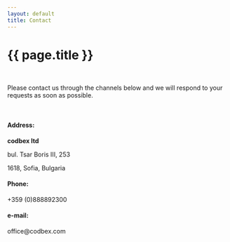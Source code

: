 ```yaml
---
layout: default
title: Contact
---
```


{{ page.title }}
===

<br>

Please contact us through the channels below and we will respond to your requests as soon as possible.

<br>

<h4>Address:</h4>
<p><b>codbex ltd</b></p>
<p>bul. Tsar Boris III, 253</p>
<p>1618, Sofia, Bulgaria</p>
<h4>Phone:</h4>
<p>+359 (0)888892300</p>
<h4>e-mail:</h4>
<p>office@codbex.com</p>


<br><br><br><br><br><br><br><br><br><br>
